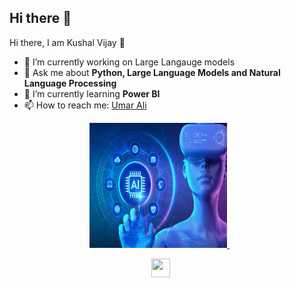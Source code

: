 ## Hi there 👋

<!--
**gmumar788/gmumar788** is a ✨ _special_ ✨ repository because its `README.md` (this file) appears on your GitHub profile.

Here are some ideas to get you started:

- 🔭 I’m currently working on Large Langauge models.
- 🌱 I’m currently learning 
- 👯 I’m looking to collaborate on ...
- 🤔 I’m looking for help with ...
- 💬 Ask me about ...
- 📫 How to reach me: ...
- 😄 Pronouns: ...
- ⚡ Fun fact: ...
-->

<hi align="center">Hi there, I am Kushal Vijay 👋</h1>

- 🔭  I’m currently working on Large Langauge models</a>
- 💬 Ask me about <strong>Python, Large Language Models and Natural Language Processing </strong>
- 🌱 I’m currently learning <strong>Power BI  </strong>
- 📫 How to reach me: <a href="https://www.linkedin.com/in/umar-ali-b47845191/" target="_blank">Umar Ali</a>

<p align="center">
  <a href="www.youtube.com/c/SavageProgrammer" target="_blank"><img src="https://github.com/gmumar788/gmumar788/blob/main/image_2024-12-07_162047159.png" height="200" width="220"> </a>&nbsp;&nbsp;&nbsp;&nbsp;&nbsp;&nbsp;
</p>

<p align="center">
  <a href="https://www.linkedin.com/in/umar-ali-b47845191/" target="_blank"><img src="https://cdn.jsdelivr.net/npm/simple-icons@3.0.1/icons/linkedin.svg" height="30" width="30"></a>
&nbsp;&nbsp;&nbsp;&nbsp;
</p>


